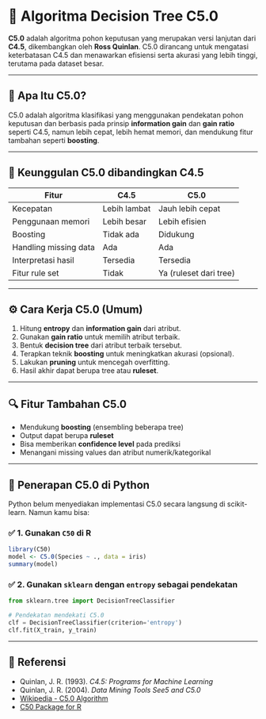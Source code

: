 # 🌲 Algoritma Decision Tree C5.0

**C5.0** adalah algoritma pohon keputusan yang merupakan versi lanjutan dari **C4.5**, dikembangkan oleh **Ross Quinlan**. C5.0 dirancang untuk mengatasi keterbatasan C4.5 dan menawarkan efisiensi serta akurasi yang lebih tinggi, terutama pada dataset besar.

---

## 🧠 Apa Itu C5.0?

C5.0 adalah algoritma klasifikasi yang menggunakan pendekatan pohon keputusan dan berbasis pada prinsip **information gain** dan **gain ratio** seperti C4.5, namun lebih cepat, lebih hemat memori, dan mendukung fitur tambahan seperti **boosting**.

---

## 🚀 Keunggulan C5.0 dibandingkan C4.5

| Fitur                | C4.5         | C5.0                        |
|----------------------|--------------|-----------------------------|
| Kecepatan            | Lebih lambat | Jauh lebih cepat            |
| Penggunaan memori    | Lebih besar  | Lebih efisien               |
| Boosting             | Tidak ada    | Didukung                    |
| Handling missing data| Ada          | Ada                         |
| Interpretasi hasil   | Tersedia     | Tersedia                    |
| Fitur rule set       | Tidak        | Ya (ruleset dari tree)      |

---

## ⚙️ Cara Kerja C5.0 (Umum)

1. Hitung **entropy** dan **information gain** dari atribut.
2. Gunakan **gain ratio** untuk memilih atribut terbaik.
3. Bentuk **decision tree** dari atribut terbaik tersebut.
4. Terapkan teknik **boosting** untuk meningkatkan akurasi (opsional).
5. Lakukan **pruning** untuk mencegah overfitting.
6. Hasil akhir dapat berupa tree atau **ruleset**.

---

## 🔍 Fitur Tambahan C5.0

- Mendukung **boosting** (ensembling beberapa tree)
- Output dapat berupa **ruleset**
- Bisa memberikan **confidence level** pada prediksi
- Menangani missing values dan atribut numerik/kategorikal

---

## 🧪 Penerapan C5.0 di Python

Python belum menyediakan implementasi C5.0 secara langsung di scikit-learn. Namun kamu bisa:

### ✅ 1. Gunakan `C50` di R
```R
library(C50)
model <- C5.0(Species ~ ., data = iris)
summary(model)
```

### ✅ 2. Gunakan `sklearn` dengan `entropy` sebagai pendekatan
```python
from sklearn.tree import DecisionTreeClassifier

# Pendekatan mendekati C5.0
clf = DecisionTreeClassifier(criterion='entropy')
clf.fit(X_train, y_train)
```

---

## 📘 Referensi

- Quinlan, J. R. (1993). *C4.5: Programs for Machine Learning*
- Quinlan, J. R. (2004). *Data Mining Tools See5 and C5.0*
- [Wikipedia - C5.0 Algorithm](https://en.wikipedia.org/wiki/C4.5_algorithm)
- [C50 Package for R](https://cran.r-project.org/web/packages/C50/index.html)